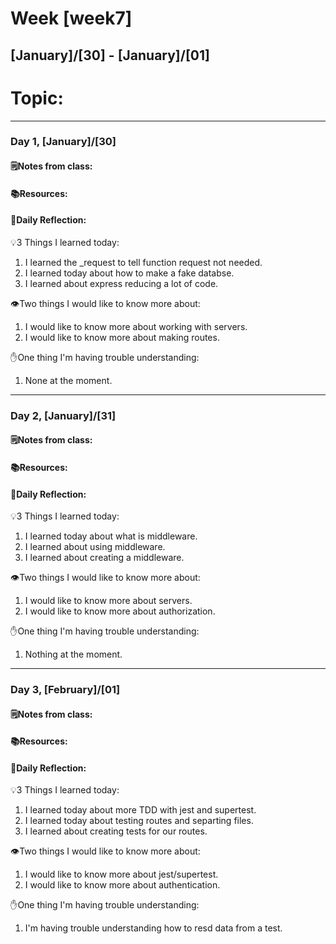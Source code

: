 # Week [week7]
## [January]/[30] - [January]/[01]

# Topic:

___

### Day 1, [January]/[30]

#### 🗒️Notes from class:

#### 📚Resources:


#### 💭Daily Reflection:

💡3 Things I learned today:
1. I learned the _request to tell function request not needed.
2. I learned today about how to make a fake databse.
3. I learned about express reducing a lot of code. 

👁️Two things I would like to know more about:
1. I would like to know more about working with servers.
2. I would like to know more about making routes.

✋One thing I'm having trouble understanding:
1. None at the moment.


___

### Day 2, [January]/[31] 

#### 🗒️Notes from class:

#### 📚Resources:


#### 💭Daily Reflection:

💡3 Things I learned today:
1. I learned today about what is middleware.
2. I learned about using middleware.
3. I learned about creating a middleware.

👁️Two things I would like to know more about:
1. I would like to know more about servers.
2. I would like to know more about authorization.

✋One thing I'm having trouble understanding:
1. Nothing at the moment.

___

### Day 3, [February]/[01]
#### 🗒️Notes from class:

#### 📚Resources:


#### 💭Daily Reflection:

💡3 Things I learned today:
1. I learned today about more TDD with jest and supertest.
2. I learned today about testing routes and separting files.
3. I learned about creating tests for our routes.

👁️Two things I would like to know more about:
1. I would like to know more about jest/supertest.
2. I would like to know more about authentication.

✋One thing I'm having trouble understanding:
1. I'm having trouble understanding how to resd data from a test.

